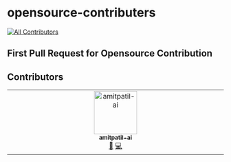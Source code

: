 # opensource-contributers
<!-- ALL-CONTRIBUTORS-BADGE:START - Do not remove or modify this section -->
[![All Contributors](https://img.shields.io/badge/all_contributors-1-orange.svg?style=flat-square)](#contributors-)
<!-- ALL-CONTRIBUTORS-BADGE:END -->

## First Pull Request for Opensource Contribution

## Contributors

<!-- ALL-CONTRIBUTORS-LIST:START - Do not remove or modify this section -->
<!-- prettier-ignore-start -->
<!-- markdownlint-disable -->
<table>
  <tbody>
    <tr>
      <td align="center" valign="top" width="14.28%"><a href="https://github.com/amitpatil-ai"><img src="https://avatars.githubusercontent.com/u/175777250?v=4?s=100" width="100px;" alt="amitpatil-ai"/><br /><sub><b>amitpatil-ai</b></sub></a><br /><a href="https://github.com/DevNinja08/opensource-contributers/commits?author=amitpatil-ai" title="Documentation">📖</a> <a href="https://github.com/DevNinja08/opensource-contributers/commits?author=amitpatil-ai" title="Code">💻</a></td>
    </tr>
  </tbody>
</table>

<!-- markdownlint-restore -->
<!-- prettier-ignore-end -->

<!-- ALL-CONTRIBUTORS-LIST:END -->
<!-- prettier-ignore-start -->
<!-- markdownlint-disable -->

<!-- markdownlint-restore -->
<!-- prettier-ignore-end -->

<!-- ALL-CONTRIBUTORS-LIST:END -->
